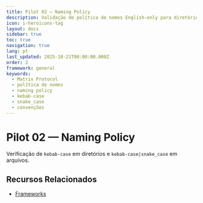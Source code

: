 ```yaml
---
title: Pilot 02 — Naming Policy
description: Validação de política de nomes English-only para diretórios e arquivos
icon: i-heroicons-tag
layout: docs
sidebar: true
toc: true
navigation: true
lang: pt
last_updated: 2025-10-21T00:00:00.000Z
order: 2
framework: general
keywords:
  - Matrix Protocol
  - política de nomes
  - naming policy
  - kebab-case
  - snake_case
  - convenções
---
```

# Pilot 02 — Naming Policy

Verificação de `kebab-case` em diretórios e `kebab-case|snake_case` em arquivos.

## Recursos Relacionados
- [Frameworks](../../frameworks)